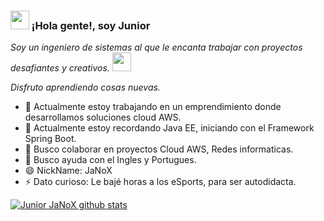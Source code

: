 ### <img src="https://media.giphy.com/media/hvRJCLFzcasrR4ia7z/giphy.gif" width="30"> ¡Hola gente!, soy Junior  
<p><em>Soy un ingeniero de sistemas al que le encanta trabajar con proyectos desafiantes y creativos. <img src="https://media.giphy.com/media/Ln8m7ZjEijm41zaFDg/giphy.gif" width="30">

Disfruto aprendiendo cosas nuevas. 
</em></p>

- 🔭 Actualmente estoy trabajando en un emprendimiento donde desarrollamos soluciones cloud AWS.
- 🌱 Actualmente estoy recordando Java EE, iniciando con el Framework Spring Boot.
- 👯 Busco colaborar en proyectos Cloud AWS, Redes informaticas.
- 🤔 Busco ayuda con el Ingles y Portugues.
- 😄 NickName: JaNoX
- ⚡ Dato curioso: Le bajé horas a los eSports, para ser autodidacta.

[![Junior JaNoX github stats](https://github-readme-stats.vercel.app/api?username=jan0x&theme=dark&show_icons=true&count_private=true)](https://github.com/jan0x)

<!--
**jan0x/jan0x** is a ✨ _special_ ✨ repository because its `README.md` (this file) appears on your GitHub profile.

Here are some ideas to get you started:

- 🔭 I’m currently working on ...
- 🌱 I’m currently learning ...
- 👯 I’m looking to collaborate on ...
- 🤔 I’m looking for help with ...
- 💬 Ask me about ...
- 📫 How to reach me: ...
- 😄 Pronouns: ...
- ⚡ Fun fact: ...
-->

